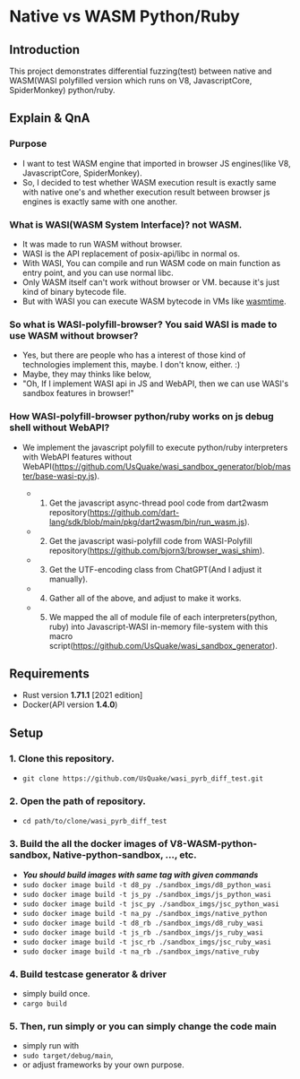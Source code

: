 # Native vs WASM Python/Ruby

 ## Introduction
 
  This project demonstrates differential fuzzing(test) between native and WASM(WASI polyfilled version which runs on V8, JavascriptCore, SpiderMonkey) python/ruby.
  
 ## Explain & QnA

 ### Purpose
 
  - I want to test WASM engine that imported in browser JS engines(like V8, JavascriptCore, SpiderMonkey).
  - So, I decided to test whether WASM execution result is exactly same with native one's and whether execution result between browser js engines is exactly same with one another.

 ### What is WASI(WASM System Interface)? not WASM.

  - It was made to run WASM without browser.
  - WASI is the API replacement of posix-api/libc in normal os.
  - With WASI, You can compile and run WASM code on main function as entry point, and you can use normal libc.
  - Only WASM itself can't work without browser or VM. because it's just kind of binary bytecode file.
  - But with WASI you can execute WASM bytecode in VMs like [wasmtime](https://github.com/bytecodealliance/wasmtime). 

 ### So what is WASI-polyfill-browser? You said WASI is made to use WASM without browser?

   - Yes, but there are people who has a interest of those kind of technologies implement this, maybe. I don't know, either. :)
   - Maybe, they may thinks like below,
   - "Oh, If I implement WASI api in JS and WebAPI, then we can use WASI's sandbox features in browser!"
     
 ### How WASI-polyfill-browser python/ruby works on js debug shell without WebAPI?

  - We implement the javascript polyfill to execute python/ruby interpreters with WebAPI features without WebAPI(https://github.com/UsQuake/wasi_sandbox_generator/blob/master/base-wasi-py.js).
    
    * 1. Get the javascript async-thread pool code from dart2wasm repository(https://github.com/dart-lang/sdk/blob/main/pkg/dart2wasm/bin/run_wasm.js).
    * 2. Get the javascript wasi-polyfill code from WASI-Polyfill repository(https://github.com/bjorn3/browser_wasi_shim).
    * 3. Get the UTF-encoding class from ChatGPT(And I adjust it manually).
    * 4. Gather all of the above, and adjust to make it works.
    * 5. We mapped the all of module file of each interpreters(python, ruby) into Javascript-WASI in-memory file-system with this macro script(https://github.com/UsQuake/wasi_sandbox_generator).
      
 ## Requirements
 
 - Rust version **1.71.1** [2021 edition]
 - Docker(API version **1.4.0**)
   
 ## Setup
 
 ### 1. Clone this repository.
 
 - ```git clone https://github.com/UsQuake/wasi_pyrb_diff_test.git```

 ### 2. Open the path of repository.

 - ```cd path/to/clone/wasi_pyrb_diff_test```

 ### 3. Build the all the docker images of V8-WASM-python-sandbox, Native-python-sandbox, ..., etc.

 - ***You should build images with same tag with given commands***
 - ```sudo docker image build -t d8_py ./sandbox_imgs/d8_python_wasi```
 - ```sudo docker image build -t js_py ./sandbox_imgs/js_python_wasi```
 - ```sudo docker image build -t jsc_py ./sandbox_imgs/jsc_python_wasi```
 - ```sudo docker image build -t na_py ./sandbox_imgs/native_python```
 - ```sudo docker image build -t d8_rb ./sandbox_imgs/d8_ruby_wasi```
 - ```sudo docker image build -t js_rb ./sandbox_imgs/js_ruby_wasi```
 - ```sudo docker image build -t jsc_rb ./sandbox_imgs/jsc_ruby_wasi```
 - ```sudo docker image build -t na_rb ./sandbox_imgs/native_ruby```

 ### 4. Build testcase generator & driver
 
 - simply build once.
 - ```cargo build```

 ### 5. Then, run simply or you can simply change the code main
 
 - simply run with
 - ```sudo target/debug/main```,
 - or adjust frameworks by your own purpose.
